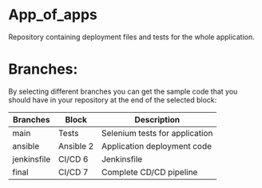 # App_of_apps #

Repository containing deployment files and tests for the whole application.


# Branches:
By selecting different branches you can get the sample code that you should have in your repository at the end of the selected block:

|Branches  | Block  | Description  | 
|---|---|---|
| main | Tests | Selenium tests for application |
| ansible | Ansible 2 | Application deployment code |
| jenkinsfile | CI/CD 6  | Jenkinsfile |
| final | CI/CD 7 | Complete CD/CD pipeline |
